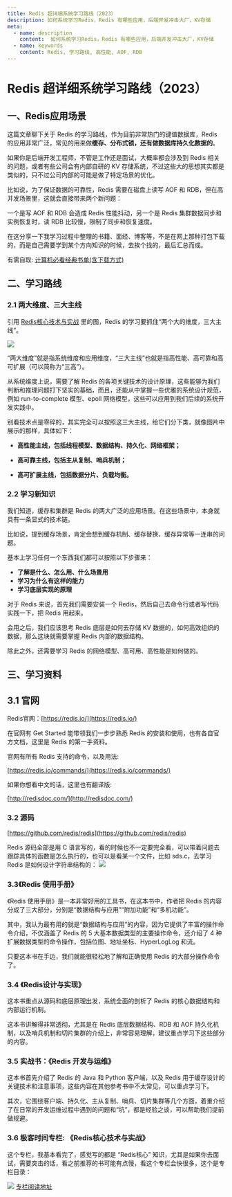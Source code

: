 ```yaml
---
title: Redis 超详细系统学习路线（2023）
description: 如何系统学习Redis，Redis 有哪些应用，后端开发冲击大厂，KV存储
meta:
  - name: description
    content:  如何系统学习Redis，Redis 有哪些应用，后端开发冲击大厂，KV存储
  - name: keywords
    content: Redis, 学习路线, 高性能, AOF, RDB
---
```


# Redis 超详细系统学习路线（2023）

## 一、Redis应用场景

这篇文章聊下关于 Redis 的学习路线，作为目前非常热门的键值数据库，Redis 的应用非常广泛，常见的用来做**缓存、分布式锁，还有做数据库持久化数据的**。

如果你是后端开发工程师，不管是工作还是面试，大概率都会涉及到 Redis 相关的问题，或者有些公司会有内部自研的 KV 存储系统，不过这些大的思想其实都是类似的，只不过公司内部的可能是做了特定场景的优化。

比如说，为了保证数据的可靠性，Redis 需要在磁盘上读写 AOF 和 RDB，但在高并发场景里，这就会直接带来两个新问题：

一个是写 AOF 和 RDB 会造成 Redis 性能抖动，另一个是 Redis 集群数据同步和实例恢复时，读 RDB 比较慢，限制了同步和恢复速度。

在这分享一下我学习过程中整理的书籍、面经、博客等，不是在网上那种打包下载的，而是自己需要学到某个方向知识的时候，去挨个找的，最后汇总而成。

有需自取: [计算机必看经典书单(含下载方式)](/resource/pdf.html)

## 二、学习路线

### 2.1 两大维度、三大主线

引用 [Redis核心技术与实战](http://gk.link/a/11ZGR) 里的图，Redis 的学习要抓住“两个大的维度，三大主线”。

![](https://cdn.how2cs.cn/csguide/053731.jpg)

“两大维度”就是指系统维度和应用维度，“三大主线”也就是指高性能、高可靠和高可扩展（可以简称为“三高”）。

从系统维度上说，需要了解 Redis 的各项关键技术的设计原理，这些能够为我们判断和推理问题打下坚实的基础，而且，还能从中掌握一些优雅的系统设计规范，例如 run-to-complete 模型、epoll 网络模型，这些可以应用到我们后续的系统开发实践中。

别看技术点是零碎的，其实完全可以按照这三大主线，给它们分下类，就像图片中展示的那样，具体如下：

- **高性能主线，包括线程模型、数据结构、持久化、网络框架；**

- **高可靠主线，包括主从复制、哨兵机制；**

- **高可扩展主线，包括数据分片、负载均衡。**

### 2.2 学习新知识

我们知道，缓存和集群是 Redis 的两大广泛的应用场景。在这些场景中，本身就具有一条显式的技术链。

比如说，提到缓存场景，肯定会想到缓存机制、缓存替换、缓存异常等一连串的问题。

基本上学习任何一个东西我们都可以按照以下步骤来：

* **了解是什么、怎么用、什么场景用**
* **学习为什么有这样的能力**
* **学习底层实现的原理**

对于 Redis 来说，首先我们需要安装一个 Redis，然后自己去命令行或者写代码实践一下，把 Redis 用起来。

会用之后，我们应该思考 Redis 底层是如何去存储 KV 数据的，如何高效组织的数据，那么这块就需要掌握 Redis 内部的数据结构。

除此之外，还需要学习 Redis 的网络模型、高可用、高性能是如何做的。

## 三、学习资料

## 3.1 官网

Redis官网：[https://redis.io/](https://redis.io/)

在官网有 Get Started 能带领我们一步步熟悉 Redis 的安装和使用，也有各自官方文档，这里是 Redis 的第一手资料。

官网有所有 Redis 支持的命令，以及用法:

[https://redis.io/commands/](https://redis.io/commands/)

如果你想看中文的话，这里也有翻译版:

[http://redisdoc.com/](http://redisdoc.com/)

### 3.2 源码

[https://github.com/redis/redis](https://github.com/redis/redis)

Redis 源码全部是用 C 语言写的，看的时候也不一定要完全看，可以带着问题去跟踪具体的函数是怎么执行的，也可以是看某一个文件，比如 sds.c，去学习 Redis 是如何设计字符串结构的：
![](https://cdn.how2cs.cn/csguide/092737.png)

### 3.3《Redis 使用手册》

《Redis 使用手册》是一本非常好用的工具书，在这本书中，作者把 Redis 的内容分成了三大部分，分别是“数据结构与应用”“附加功能”和“多机功能”。

其中，我认为最有用的就是“数据结构与应用”的内容，因为它提供了丰富的操作命令介绍，不仅涵盖了 Redis 的 5 大基本数据类型的主要操作命令，还介绍了 4 种扩展数据类型的命令操作，包括位图、地址坐标、HyperLogLog 和流。

只要这本书在手边，我们就能很轻松地了解和正确使用 Redis 的大部分操作命令了。

### 3.4 《Redis设计与实现》
这本书重点从源码和底层原理出发，系统全面的剖析了 Redis 的核心数据结构和内部运行机制。

这本书讲解得非常透彻，尤其是在 Redis 底层数据结构、RDB 和 AOF 持久化机制，以及哨兵机制和切片集群的介绍上，非常容易理解，建议重点学习下这些部分的内容。

### 3.5 实战书：《Redis 开发与运维》
这本书首先介绍了 Redis 的 Java 和 Python 客户端，以及 Redis 用于缓存设计的关键技术和注意事项，这些内容在其他参考书中不太常见，可以重点学习下。

其次，它围绕客户端、持久化、主从复制、哨兵、切片集群等几个方面，着重介绍了在日常的开发运维过程中遇到的问题和“坑”，都是经验之谈，可以帮助我们提前做规避。

### 3.6 极客时间专栏: 《Redis核心技术与实战》
这个专栏，我基本看完了，感觉写的都是 “Redis核心” 知识，尤其是如果你去面试，需要突击的话，看之前推荐的书可能有点慢，看这个专栏会快很多，这个是专栏目录：

![](https://cdn.how2cs.cn/csguide/094431.png)
[专栏阅读地址](http://gk.link/a/11ZGR)




